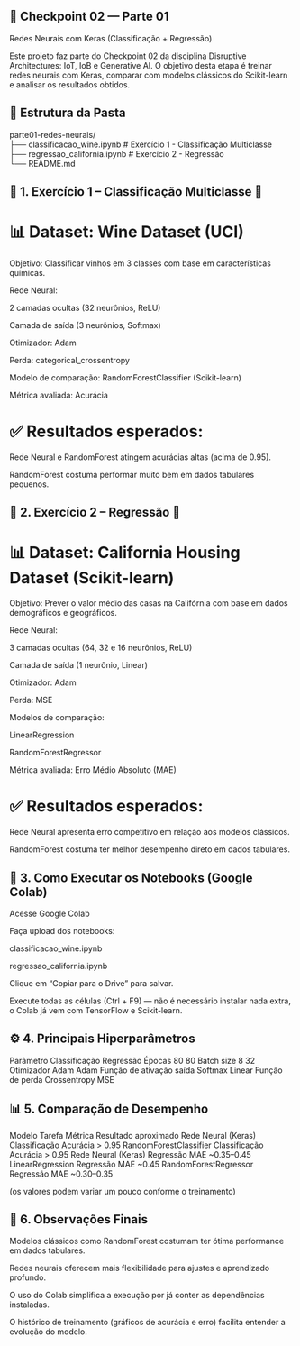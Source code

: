 ## 🧠 Checkpoint 02 — Parte 01 
Redes Neurais com Keras (Classificação + Regressão)

Este projeto faz parte do Checkpoint 02 da disciplina Disruptive Architectures: IoT, IoB e Generative AI.
O objetivo desta etapa é treinar redes neurais com Keras, comparar com modelos clássicos do Scikit-learn e analisar os resultados obtidos.

## 📁 Estrutura da Pasta
parte01-redes-neurais/  
├── classificacao_wine.ipynb        # Exercício 1 - Classificação Multiclasse  
├── regressao_california.ipynb      # Exercício 2 - Regressão  
└── README.md                        

## 🧪 1. Exercício 1 – Classificação Multiclasse 🍷

# 📊 Dataset: Wine Dataset (UCI)

Objetivo: Classificar vinhos em 3 classes com base em características químicas.

Rede Neural:

2 camadas ocultas (32 neurônios, ReLU)

Camada de saída (3 neurônios, Softmax)

Otimizador: Adam

Perda: categorical_crossentropy

Modelo de comparação: RandomForestClassifier (Scikit-learn)

Métrica avaliada: Acurácia

# ✅ Resultados esperados:

Rede Neural e RandomForest atingem acurácias altas (acima de 0.95).

RandomForest costuma performar muito bem em dados tabulares pequenos.

## 🧮 2. Exercício 2 – Regressão 🏡

# 📊 Dataset: California Housing Dataset (Scikit-learn)

Objetivo: Prever o valor médio das casas na Califórnia com base em dados demográficos e geográficos.

Rede Neural:

3 camadas ocultas (64, 32 e 16 neurônios, ReLU)

Camada de saída (1 neurônio, Linear)

Otimizador: Adam

Perda: MSE

Modelos de comparação:

LinearRegression

RandomForestRegressor

Métrica avaliada: Erro Médio Absoluto (MAE)

# ✅ Resultados esperados:

Rede Neural apresenta erro competitivo em relação aos modelos clássicos.

RandomForest costuma ter melhor desempenho direto em dados tabulares.

## 🧰 3. Como Executar os Notebooks (Google Colab)

Acesse Google Colab

Faça upload dos notebooks:

classificacao_wine.ipynb

regressao_california.ipynb

Clique em “Copiar para o Drive” para salvar.

Execute todas as células (Ctrl + F9) — não é necessário instalar nada extra, o Colab já vem com TensorFlow e Scikit-learn.

## ⚙️ 4. Principais Hiperparâmetros
Parâmetro	Classificação	Regressão
Épocas	80	80
Batch size	8	32
Otimizador	Adam	Adam
Função de ativação saída	Softmax	Linear
Função de perda	Crossentropy	MSE  

## 📊 5. Comparação de Desempenho
Modelo	Tarefa	Métrica	Resultado aproximado
Rede Neural (Keras)	Classificação	Acurácia	> 0.95
RandomForestClassifier	Classificação	Acurácia	> 0.95
Rede Neural (Keras)	Regressão	MAE	~0.35–0.45
LinearRegression	Regressão	MAE	~0.45
RandomForestRegressor	Regressão	MAE	~0.30–0.35

(os valores podem variar um pouco conforme o treinamento)

## 📝 6. Observações Finais

Modelos clássicos como RandomForest costumam ter ótima performance em dados tabulares.

Redes neurais oferecem mais flexibilidade para ajustes e aprendizado profundo.

O uso do Colab simplifica a execução por já conter as dependências instaladas.

O histórico de treinamento (gráficos de acurácia e erro) facilita entender a evolução do modelo.
